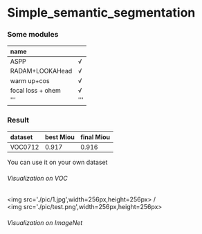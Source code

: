 # Simple_semantic_segmentation


### Some modules

|name    |        |
|:-------|:-------|
|ASPP    |√       |
|RADAM+LOOKAHead|√|
|warm up+cos|√|
|focal loss + ohem|√|
|'''|'''|

### Result
  |dataset|best Miou|final Miou|
  |:-----|:-----|:-----|
  |VOC0712|0.917|0.916|
  
  You can use it on your own dataset
  
  ###### Visualization on VOC
  <img src='./pic/1.jpg',width=256px,height=256px></img> /<br> <img src='./pic/test.png',width=256px,height=256px></img>
  
  ###### Visualization on ImageNet



